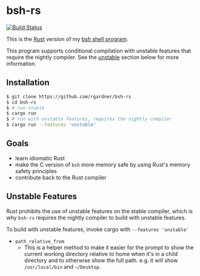 # bsh-rs
[![Build Status](https://magnum.travis-ci.com/rgardner/bsh-rs.svg?token=PKiUsiwCCXnqdp7dRvmq&branch=master)](https://magnum.travis-ci.com/rgardner/bsh-rs)

This is the [Rust](https://www.rust-lang.org/) version of my [bsh
shell program](https://github.com/rgardner/bsh).

This program supports conditional compilation with unstable features that
require the nightly compiler.  See the [unstable](#unstable-features) section
below for more information.


## Installation
```bash
$ git clone https://github.com/rgardner/bsh-rs
$ cd bsh-rs
$ # run stable
$ cargo run
$ # run with unstable features, requires the nightly compiler
$ cargo run --features 'unstable'
```


## Goals
* learn idiomatic Rust
* make the C version of `bsh` more memory safe by using Rust's memory safety
  principles
* contribute back to the Rust compiler


## Unstable Features
Rust prohibits the use of unstable features on the stable compiler, which is
why `bsh-rs` requires the nightly compiler to build with unstable features.

To build with unstable features, invoke cargo with `--features 'unstable'`

- `path_relative_from`
  + This is a helper method to make it easier for the prompt to show the
    current working directory relative to home when it's in a child directory
    and to otherwise show the full path. e.g. it will show `/usr/local/bin` and
    `~/Desktop`.
